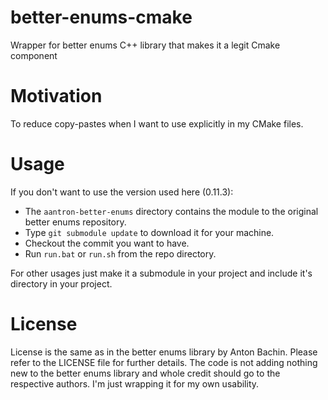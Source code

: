 # better-enums-cmake
Wrapper for better enums C++ library that makes it a legit Cmake component

# Motivation

To reduce copy-pastes when I want to use explicitly in my CMake files.

# Usage
If you don't want to use the version used here (0.11.3):
* The `aantron-better-enums` directory contains the module to the original better enums repository. 
* Type `git submodule update` to download it for your machine.
* Checkout the commit you want to have.
* Run `run.bat` or `run.sh` from the repo directory.

For other usages just make it a submodule in your project and include it's directory in your project.

# License
License is the same as in the better enums library by Anton Bachin. Please refer to the LICENSE file for further details. 
The code is not adding nothing new to the better enums library and whole credit should go to the respective authors. 
I'm just wrapping it for my own usability.
